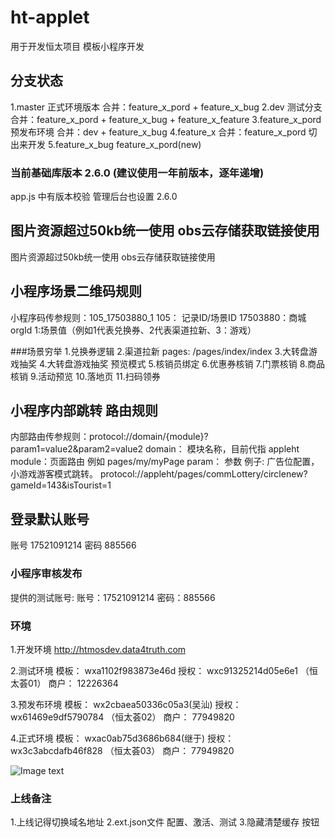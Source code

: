 <!--
 * @Description: 
 * @Version: 0.0.1
 * @Autor: zhj1214
 * @Date: 2021-03-04 15:53:53
 * @LastEditors: zhj1214
 * @LastEditTime: 2021-03-09 16:49:09
-->

#  ht-applet
用于开发恒太项目 模板小程序开发


## 分支状态
1.master 正式环境版本
合并：feature_x_pord + feature_x_bug
2.dev 测试分支
合并：feature_x_pord + feature_x_bug + feature_x_feature
3.feature_x_pord 预发布环境
合并：dev + feature_x_bug
4.feature_x
合并：feature_x_pord 切出来开发
5.feature_x_bug
feature_x_pord(new)

###  当前基础库版本 2.6.0 (建议使用一年前版本，逐年递增)
app.js 中有版本校验   管理后台也设置 2.6.0

## 图片资源超过50kb统一使用 obs云存储获取链接使用
图片资源超过50kb统一使用 obs云存储获取链接使用

## 小程序场景二维码规则
小程序码传参规则：105_17503880_1
105： 记录ID/场景ID
17503880：商城orgId
1:场景值（例如1代表兑换券、2代表渠道拉新、3：游戏）

###场景穷举
1.兑换券逻辑
2.渠道拉新 
pages: /pages/index/index
3.大转盘游戏抽奖
4.大转盘游戏抽奖 预览模式
5.核销员绑定
6.优惠券核销
7.门票核销
8.商品核销
9.活动预览
10.落地页
11.扫码领券

## 小程序内部跳转	路由规则
内部路由传参规则：protocol://domain/{module}?param1=value2&param2=value2
domain： 模块名称，目前代指	 appleht
module：页面路由 例如 pages/my/myPage
param： 参数
例子: 广告位配置，小游戏游客模式跳转。 protocol://appleht/pages/commLottery/circlenew?gameId=143&isTourist=1

## 登录默认账号
账号 17521091214
密码 885566

### 小程序审核发布
提供的测试账号: 账号：17521091214   密码：885566



### 环境
1.开发环境		http://htmosdev.data4truth.com

2.测试环境
模板： wxa1102f983873e46d       授权： wxc91325214d05e6e1 （恒太荟01）   商户： 12226364

3.预发布环境
模板： wx2cbaea50336c05a3(吴汕)      授权： wx61469e9df5790784 （恒太荟02）   商户： 77949820

4.正式环境
模板： wxac0ab75d3686b684(继于)      授权： wx3c3abcdafb46f828 （恒太荟03）   商户： 77949820

![Image text](https://eos-wuxi-1.cmecloud.cn/crmoss/19d3ef09-7ab5-4008-840d-2a00cf257eff.png)

### 上线备注
1.上线记得切换域名地址
2.ext.json文件  配置、激活、测试
3.隐藏清楚缓存 按钮






